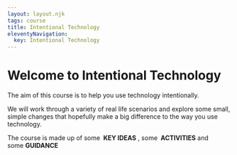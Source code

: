 ```yaml
---
layout: layout.njk
tags: course
title: Intentional Technology
eleventyNavigation:
  key: Intentional Technology
---
```


<h1>Welcome to Intentional Technology</h1>

<p class="lead">The aim of this course is to help you use technology intentionally.</p>

We will work through a variety of real life scenarios and explore some small, simple changes that hopefully make a big difference to the way you use technology.

<p>The course is made up of some <span class="text-dark display-6"><strong><i class="bi bi-lightbulb-fill"></i>&nbsp;KEY IDEAS</strong></span>&nbsp;, some <span class="text-dark display-6"><strong><i class="bi bi-heart-pulse"></i>&nbsp;ACTIVITIES</strong></span> and some&nbsp;<span class="text-dark display-6"><strong><i class="bi bi-compass"></i>GUIDANCE</strong></span></p>




